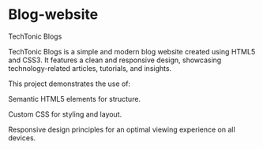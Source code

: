 # Blog-website

TechTonic Blogs

TechTonic Blogs is a simple and modern blog website created using HTML5 and CSS3. It features a clean and responsive design, showcasing technology-related articles, tutorials, and insights.

This project demonstrates the use of:

Semantic HTML5 elements for structure.

Custom CSS for styling and layout.

Responsive design principles for an optimal viewing experience on all devices.




